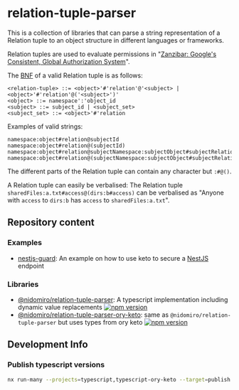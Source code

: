 # relation-tuple-parser

This is a collection of libraries that can parse a string representation of a Relation tuple to an object structure in different languages or frameworks.

Relation tuples are used to evaluate permissions in "[Zanzibar: Google's Consistent, Global Authorization System](https://research.google/pubs/pub48190/)".

The [BNF](https://en.wikipedia.org/wiki/Backus%E2%80%93Naur_form) of a valid Relation tuple is as follows:

```BNF
<relation-tuple> ::= <object>'#'relation'@'<subject> | <object>'#'relation'@('<subject>')'
<object> ::= namespace':'object_id
<subject> ::= subject_id | <subject_set>
<subject_set> ::= <object>'#'relation
```

Examples of valid strings:

```
namespace:object#relation@subjectId
namespace:object#relation@(subjectId)
namespace:object#relation@subjectNamespace:subjectObject#subjectRelation
namespace:object#relation@(subjectNamespace:subjectObject#subjectRelation)
```

The different parts of the Relation tuple can contain any character but `:#@()`.

A Relation tuple can easily be verbalised:
The Relation tuple `sharedFiles:a.txt#access@(dirs:b#access)` can be verbalised as "Anyone with `access` to `dirs:b`
has `access` to `sharedFiles:a.txt`".

## Repository content

### Examples

- [nestjs-guard](./packages/examples/nestjs-guard): An example on how to use keto to secure a [NestJS](https://nestjs.com/) endpoint

### Libraries

- [@nidomiro/relation-tuple-parser](./packages/typescript): A typescript implementation including dynamic value replacements [![npm version](https://badge.fury.io/js/@nidomiro%2Frelation-tuple-parser.svg)](https://www.npmjs.com/package/@nidomiro/relation-tuple-parser)
- [@nidomiro/relation-tuple-parser-ory-keto](./packages/typescript-ory-keto): same as `@nidomiro/relation-tuple-parser` but uses types from ory keto [![npm version](https://badge.fury.io/js/@nidomiro%2Frelation-tuple-parser-ory-keto.svg)](https://www.npmjs.com/package/@nidomiro/relation-tuple-parser-ory-keto)

## Development Info

### Publish typescript versions

```bash
nx run-many --projects=typescript,typescript-ory-keto --target=publish --tag latest --ver x.x.x
```
